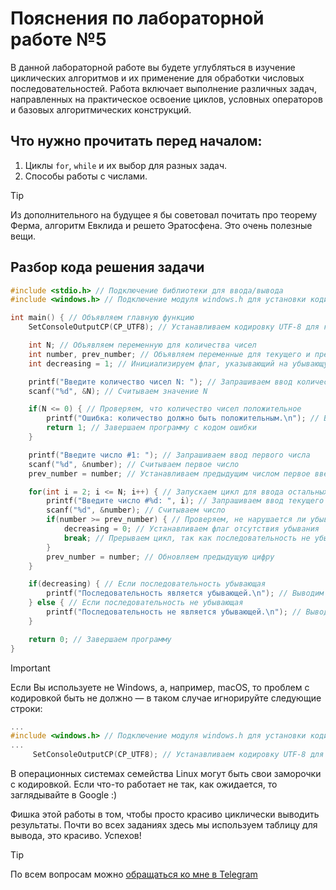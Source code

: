 # Пояснения по лабораторной работе №5

В данной лабораторной работе вы будете углубляться в изучение циклических алгоритмов и их применение для обработки числовых последовательностей. Работа включает выполнение различных задач, направленных на практическое освоение циклов, условных операторов и базовых алгоритмических конструкций.

## Что нужно прочитать перед началом:
1. Циклы ```for```, ```while``` и их выбор для разных задач.
2. Способы работы с числами.

> [!TIP]
> Из дополнительного на будущее я бы советовал почитать про теорему Ферма, алгоритм Евклида и решето Эратосфена. Это очень полезные вещи.

## Разбор кода решения задачи

```c
#include <stdio.h> // Подключение библиотеки для ввода/вывода
#include <windows.h> // Подключение модуля windows.h для установки кодировки вывода

int main() { // Объявляем главную функцию
    SetConsoleOutputCP(CP_UTF8); // Устанавливаем кодировку UTF-8 для корректного отображения русских символов

    int N; // Объявляем переменную для количества чисел
    int number, prev_number; // Объявляем переменные для текущего и предыдущего числа
    int decreasing = 1; // Инициализируем флаг, указывающий на убывающую последовательность

    printf("Введите количество чисел N: "); // Запрашиваем ввод количества чисел
    scanf("%d", &N); // Считываем значение N

    if(N <= 0) { // Проверяем, что количество чисел положительное
        printf("Ошибка: количество должно быть положительным.\n"); // Выводим сообщение об ошибке
        return 1; // Завершаем программу с кодом ошибки
    }

    printf("Введите число #1: "); // Запрашиваем ввод первого числа
    scanf("%d", &number); // Считываем первое число
    prev_number = number; // Устанавливаем предыдущим числом первое введенное

    for(int i = 2; i <= N; i++) { // Запускаем цикл для ввода остальных чисел
        printf("Введите число #%d: ", i); // Запрашиваем ввод текущего числа
        scanf("%d", &number); // Считываем число
        if(number >= prev_number) { // Проверяем, не нарушается ли убывающий порядок
            decreasing = 0; // Устанавливаем флаг отсутствия убывания
            break; // Прерываем цикл, так как последовательность не убывающая
        }
        prev_number = number; // Обновляем предыдущую цифру
    }

    if(decreasing) { // Если последовательность убывающая
        printf("Последовательность является убывающей.\n"); // Выводим соответствующее сообщение
    } else { // Если последовательность не убывающая
        printf("Последовательность не является убывающей.\n"); // Выводим соответствующее сообщение
    }

    return 0; // Завершаем программу
}
```

> [!IMPORTANT]
> Если Вы используете не Windows, а, например, macOS, то проблем с кодировкой быть не должно — в таком случае игнорируйте следующие строки:
> ```c
> ...
> #include <windows.h> // Подключение модуля windows.h для установки кодировки вывода
> ...
>      SetConsoleOutputCP(CP_UTF8); // Устанавливаем кодировку UTF-8 для вывода в консоли русских символов: иначе будут иероглифы
> ```
>
> В операционных системах семейства Linux могут быть свои заморочки с кодировкой. Если что-то работает не так, как ожидается, то заглядывайте в Google :)

Фишка этой работы в том, чтобы просто красиво циклически выводить результаты. Почти во всех заданиях здесь мы используем таблицу для вывода, это красиво. Успехов!

> [!TIP]
> По всем вопросам можно [обращаться ко мне в Telegram](https://t.me/plunkzy)